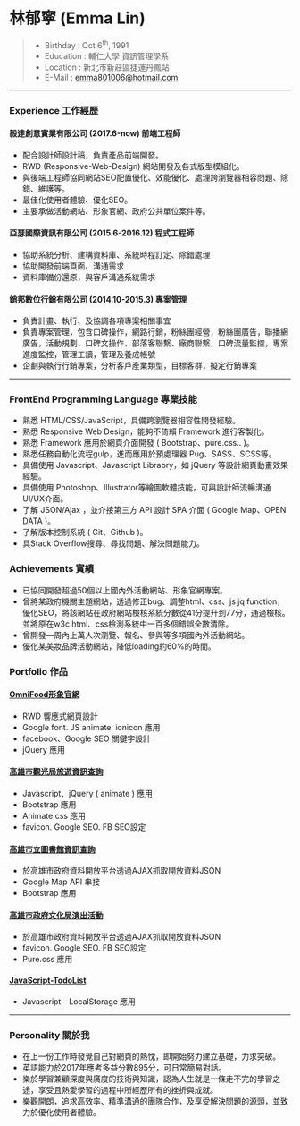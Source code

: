 # 林郁寧 (Emma Lin)

 > - Birthday : Oct 6<sup>th</sup>, 1991
 > - Education : 輔仁大學 資訊管理學系
 > - Location : 新北市新莊區捷運丹鳳站
 > - E-Mail : emma801006@hotmail.com
 
---
### Experience 工作經歷

#### 毅達創意實業有限公司 (2017.6-now) 前端工程師
 - 配合設計師設計稿，負責產品前端開發。
 - RWD (Responsive-Web-Design) 網站開發及各式版型模組化。
 - 與後端工程師協同網站SEO配置優化、效能優化、處理跨瀏覽器相容問題、除錯、維護等。
 - 最佳化使用者體驗、優化SEO。
 - 主要承做活動網站、形象官網、政府公共單位案件等。

#### 亞瑟國際資訊有限公司 (2015.6-2016.12) 程式工程師
 - 協助系統分析、建構資料庫、系統時程訂定、除錯處理
 - 協助開發前端頁面、溝通需求
 - 資料庫備份還原，與客戶溝通系統需求
 
#### 銷邦數位行銷有限公司 (2014.10-2015.3) 專案管理
 - 負責計畫、執行、及協調各項專案相關事宜
 - 負責專案管理，包含口碑操作，網路行銷，粉絲團經營，粉絲團廣告，聯播網廣告，活動規劃、口碑文操作、部落客聯繫、廠商聯繫，口碑流量監控，專案進度監控，管理工讀，管理及養成帳號
 - 企劃與執行行銷專案，分析客戶產業類型，目標客群，擬定行銷專案


---
### FrontEnd Programming Language 專業技能
 - 熟悉 HTML/CSS/JavaScript，具備跨瀏覽器相容性開發經驗。
 - 熟悉 Responsive Web Design，能夠不倚賴 Framework 進行客製化。
 - 熟悉 Framework 應用於網頁介面開發 ( Bootstrap、pure.css.. )。
 - 熟悉任務自動化流程gulp，進而應用於預處理器 Pug、SASS、SCSS等。
 - 具備使用 Javascript、Javascript Librabry，如 jQuery 等設計網頁動畫效果經驗。
 - 具備使用 Photoshop、Illustrator等繪圖軟體技能，可與設計師流暢溝通UI/UX介面。
 - 了解 JSON/Ajax ，並介接第三方 API 設計 SPA 介面 ( Google Map、OPEN DATA )。
 - 了解版本控制系統 ( Git、Github )。
 - 具Stack Overflow搜尋、尋找問題、解決問題能力。 

### Achievements 實績
 - 已協同開發超過50個以上國內外活動網站、形象官網專案。
 - 曾將某政府機關主題網站，透過修正bug、調整html、css、js jq function，優化SEO，將該網站在政府網站檢核系統分數從41分提升到77分，通過檢核。並將原在w3c html、css檢測系統中一百多個錯誤全數清除。
 - 曾開發一周內上萬人次瀏覽、報名、參與等多項國內外活動網站。
 - 優化某美妝品牌活動網站，降低loading約60%的時間。
 

### Portfolio 作品

#### [OmniFood形象官網](https://goo.gl/nHZBRy)
 - RWD 響應式網頁設計
 - Google font. JS animate. ionicon 應用
 - facebook、Google SEO 關鍵字設計
 - jQuery 應用

#### [高雄市觀光局旅遊資訊查詢](https://goo.gl/7gm9ap)
 - Javascript、jQuery ( animate ) 應用
 - Bootstrap 應用
 - Animate.css 應用
 - favicon. Google SEO. FB SEO設定

#### [高雄市立圖書館資訊查詢](https://goo.gl/uSizpR)
 - 於高雄市政府資料開放平台透過AJAX抓取開放資料JSON
 - Google Map API 串接
 - Bootstrap 應用

#### [高雄市政府文化局演出活動](https://goo.gl/Dp72pd)
 - 於高雄市政府資料開放平台透過AJAX抓取開放資料JSON
 - favicon. Google SEO. FB SEO設定
 - Pure.css 應用

 #### [JavaScript-TodoList](https://goo.gl/xaq7gF)
 - Javascript - LocalStorage 應用

 

---
### Personality 關於我
 - 在上一份工作時發覺自己對網頁的熱忱，即開始努力建立基礎，力求突破。
 - 英語能力於2017年應考多益分數895分，可日常簡易對話。
 - 樂於學習兼顧深度與廣度的技術與知識，認為人生就是一條走不完的學習之途，享受且熱愛學習的過程中所經歷所有的挫折與成就。
 - 樂觀開朗，追求高效率、精準溝通的團隊合作，及享受解決問題的源頭，並致力於優化使用者體驗。
 
